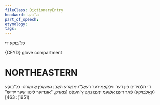 ```yaml
---
fileClass: DictionaryEntry
headword: כּל־בוקע
part_of_speech: 
etymology: 
tags: 
---
```

כּל־בוקע
די

{CEYD}
glove compartment


NORTHEASTERN
==============

די תּלמידים פֿון דער ווילקאָמירער רעאַל־גימנאַזיע האָבן געשאַפֿן אַ וואָרט: כּל־בוקע (קאָלבויקע) פֿאַר דעם אַלגעמיינעם נאָטיץ־העפֿט
[מאַרק, "אונדזער ליטווישער ייִדיש" (1951): 463]